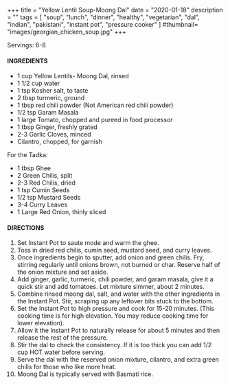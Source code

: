 +++
title = "Yellow Lentil Soup-Moong Dal"
date = "2020-01-18"
description = ""
tags = [
    "soup",
    "lunch",
    "dinner",
    "healthy",
    "vegetarian", 
    "dal", 
    "indian", 
    "pakistani", 
    "instant pot", 
    "pressure cooker" 
]
#thumbnail= "images/georgian_chicken_soup.jpg"
+++

Servings: 6-8 <!--more-->

#### INGREDIENTS 

* 1 cup Yellow Lentils- Moong Dal, rinsed   
* 1 1/2 cup water 
* 1 tsp Kosher salt, to taste
* 2 tbsp turmeric, ground 
* 1 tbsp red chili powder (Not American red chili powder) 
* 1/2 tsp Garam Masala
* 1 large Tomato, chopped and pureed in food processor 
* 1 tbsp Ginger, freshly grated 
* 2-3 Garlic Cloves, minced 
* Cilantro, chopped, for garnish 

For the Tadka: 
* 1 tbsp Ghee 
* 2 Green Chilis, split 
* 2-3 Red Chilis, dried 
* 1 tsp Cumin Seeds 
* 1/2 tsp Mustard Seeds 
* 3-4 Curry Leaves 
* 1 Large Red Onion, thinly sliced

#### DIRECTIONS 

1. Set Instant Pot to saute mode and warm the ghee. 
2. Toss in dried red chilis, cumin seed, mustard seed, and curry leaves. 
3. Once ingredients begin to sputter, add onion and green chilis. Fry, stirring regularly until onions brown, not burned or char. Reserve half of the onion mixture and set aside. 
4. Add ginger, garlic, turmeric, chili powder, and garam masala, give it a quick stir and add tomatoes. Let mixture simmer, about 2 minutes. 
5. Combine rinsed moong dal, salt, and water with the other ingredients in the Instant Pot. Stir, scraping up any leftover bits stuck to the bottom. 
6. Set the Instant Pot to high pressure and cook for 15-20 minutes. (This cooking time is for high elevation. You may reduce cooking time for lower elevation). 
7. Allow it the Instant Pot to naturally release for about 5 minutes and then release the rest of the pressure. 
8. Stir the dal to check the consistency. If it is too thick you can add 1/2 cup HOT water before serving. 
9. Serve the dal with the reserved onion mixture, cilantro, and extra green chilis for those who like more heat. 
10. Moong Dal is typically served with Basmati rice. 
